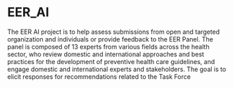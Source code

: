 # EER_AI
The EER AI project is to help assess submissions from open and targeted organization and individuals or provide feedback to the EER Panel. The panel is composed of 13 experts from various fields across the health sector, who review domestic and international approaches and best practices for the development of preventive health care guidelines, and engage domestic and international experts and stakeholders. The goal is to elicit responses for recommendations related to the Task Force